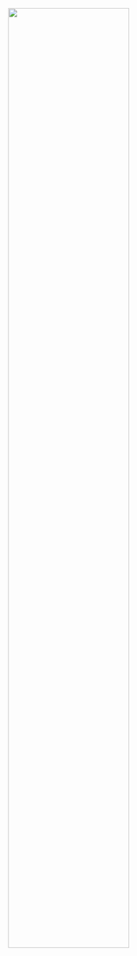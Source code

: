 
<img width=70% bottom=50px src="https://i.pinimg.com/564x/f9/cb/9b/f9cb9bd35d2128f6cfd82c269869adc2.jpg"/>
